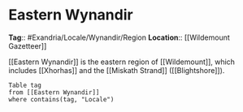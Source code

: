 # Eastern Wynandir
**Tag**:: #Exandria/Locale/Wynandir/Region
**Location**:: [[Wildemount Gazetteer]]

[[Eastern Wynandir]] is the eastern region of [[Wildemount]], which includes [[Xhorhas]] and the [[Miskath Strand]] ([[Blightshore]]).
```dataview
Table tag
from [[Eastern Wynandir]]
where contains(tag, "Locale")
```